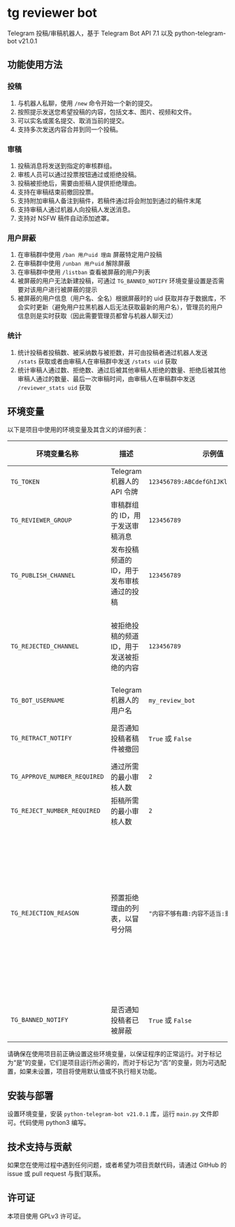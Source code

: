 # tg reviewer bot

Telegram 投稿/审稿机器人，基于 Telegram Bot API 7.1 以及 python-telegram-bot v21.0.1

## 功能使用方法

### 投稿

1. 与机器人私聊，使用 `/new` 命令开始一个新的提交。
2. 按照提示发送您希望投稿的内容，包括文本、图片、视频和文件。
3. 可以实名或匿名提交、取消当前的提交。
4. 支持多次发送内容合并到同一个投稿。

### 审稿

1. 投稿消息将发送到指定的审核群组。
2. 审核人员可以通过投票按钮通过或拒绝投稿。
3. 投稿被拒绝后，需要由拒稿人提供拒绝理由。
4. 支持在审稿结束前撤回投票。
5. 支持附加审稿人备注到稿件，若稿件通过将会附加到通过的稿件末尾
6. 支持审稿人通过机器人向投稿人发送消息。
7. 支持对 NSFW 稿件自动添加遮罩。

### 用户屏蔽

1. 在审稿群中使用 `/ban 用户uid 理由` 屏蔽特定用户投稿
2. 在审稿群中使用 `/unban 用户uid` 解除屏蔽
3. 在审稿群中使用 `/listban` 查看被屏蔽的用户列表
4. 被屏蔽的用户无法新建投稿，可通过 `TG_BANNED_NOTIFY` 环境变量设置是否需要对该用户进行被屏蔽的提示
5. 被屏蔽的用户信息（用户名、全名）根据屏蔽时的 uid 获取并存于数据库，不会实时更新（避免用户拉黑机器人后无法获取最新的用户名），管理员的用户信息则是实时获取（因此需要管理员都曾与机器人聊天过）

### 统计

1. 统计投稿者投稿数、被采纳数与被拒数，并可由投稿者通过机器人发送 `/stats` 获取或者由审稿人在审稿群中发送 `/stats uid` 获取
2. 统计审稿人通过数、拒绝数、通过后被其他审稿人拒绝的数量、拒绝后被其他审稿人通过的数量、最后一次审稿时间，由审稿人在审稿群中发送 `/reviewer_stats uid` 获取

## 环境变量

以下是项目中使用的环境变量及其含义的详细列表：

| 环境变量名称                 | 描述                                      | 示例值                                 | 是否必须                                                       |
| ---------------------------- | ----------------------------------------- | -------------------------------------- | -------------------------------------------------------------- |
| `TG_TOKEN`                   | Telegram 机器人的 API 令牌                | `123456789:ABCdefGhIJKlmNopQRSTuvwxYz` | 是                                                             |
| `TG_REVIEWER_GROUP`          | 审稿群组的 ID，用于发送审稿消息           | `123456789`                            | 是                                                             |
| `TG_PUBLISH_CHANNEL`         | 发布投稿频道的 ID，用于发布审核通过的投稿 | `123456789`                            | 是                                                             |
| `TG_REJECTED_CHANNEL`        | 被拒绝投稿的频道 ID，用于发送被拒绝的内容 | `123456789`                            | 否，若不存在则不转发被拒稿件                                   |
| `TG_BOT_USERNAME`            | Telegram 机器人的用户名                   | `my_review_bot`                        | 是                                                             |
| `TG_RETRACT_NOTIFY`          | 是否通知投稿者稿件被撤回                  | `True` 或 `False`                      | 否，默认为 True                                                |
| `TG_APPROVE_NUMBER_REQUIRED` | 通过所需的最小审核人数                    | `2`                                    | 否，默认为 2                                                   |
| `TG_REJECT_NUMBER_REQUIRED`  | 拒稿所需的最小审核人数                    | `2`                                    | 否，默认为 2                                                   |
| `TG_REJECTION_REASON`        | 预置拒绝理由的列表，以冒号分隔            | `"内容不够有趣:内容不适当:重复投稿"`   | 否，若无，则只支持自定义理由和暂无理由因重复而拒稿时的预置理由 |
| `TG_BANNED_NOTIFY`           | 是否通知投稿者已被屏蔽                    | `True` 或 `False`                      | 否，默认为 True                                                |

请确保在使用项目前正确设置这些环境变量，以保证程序的正常运行。对于标记为“是”的变量，它们是项目运行所必需的，而对于标记为“否”的变量，则为可选配置，如果未设置，项目将使用默认值或不执行相关功能。

## 安装与部署

设置环境变量，安装 `python-telegram-bot v21.0.1` 库，运行 `main.py` 文件即可。代码使用 python3 编写。

## 技术支持与贡献

如果您在使用过程中遇到任何问题，或者希望为项目贡献代码，请通过 GitHub 的 issue 或 pull request 与我们联系。

## 许可证

本项目使用 GPLv3 许可证。
